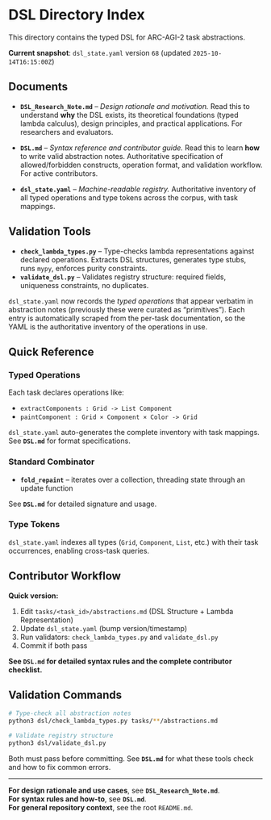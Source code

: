 # DSL Directory Index

This directory contains the typed DSL for ARC-AGI-2 task abstractions. 

**Current snapshot**: `dsl_state.yaml` version `68` (updated `2025-10-14T16:15:00Z`)

## Documents

- **`DSL_Research_Note.md`** – *Design rationale and motivation.* Read this to understand **why** the DSL exists, its theoretical foundations (typed lambda calculus), design principles, and practical applications. For researchers and evaluators.

- **`DSL.md`** – *Syntax reference and contributor guide.* Read this to learn **how** to write valid abstraction notes. Authoritative specification of allowed/forbidden constructs, operation format, and validation workflow. For active contributors.

- **`dsl_state.yaml`** – *Machine-readable registry.* Authoritative inventory of all typed operations and type tokens across the corpus, with task mappings.

## Validation Tools

- **`check_lambda_types.py`** – Type-checks lambda representations against declared operations. Extracts DSL structures, generates type stubs, runs `mypy`, enforces purity constraints.
- **`validate_dsl.py`** – Validates registry structure: required fields, uniqueness constraints, no duplicates.

`dsl_state.yaml` now records the *typed operations* that appear verbatim in abstraction notes (previously these were curated as “primitives”). Each entry is automatically scraped from the per-task documentation, so the YAML is the authoritative inventory of the operations in use.

## Quick Reference

### Typed Operations
Each task declares operations like:
- `extractComponents : Grid -> List Component`
- `paintComponent : Grid × Component × Color -> Grid`

`dsl_state.yaml` auto-generates the complete inventory with task mappings. See **`DSL.md`** for format specifications.

### Standard Combinator
- **`fold_repaint`** – iterates over a collection, threading state through an update function

See **`DSL.md`** for detailed signature and usage.

### Type Tokens
`dsl_state.yaml` indexes all types (`Grid`, `Component`, `List`, etc.) with their task occurrences, enabling cross-task queries.

## Contributor Workflow

**Quick version:**
1. Edit `tasks/<task_id>/abstractions.md` (DSL Structure + Lambda Representation)
2. Update `dsl_state.yaml` (bump version/timestamp)
3. Run validators: `check_lambda_types.py` and `validate_dsl.py`
4. Commit if both pass

**See `DSL.md` for detailed syntax rules and the complete contributor checklist.**

## Validation Commands

```bash
# Type-check all abstraction notes
python3 dsl/check_lambda_types.py tasks/**/abstractions.md

# Validate registry structure
python3 dsl/validate_dsl.py
```

Both must pass before committing. See **`DSL.md`** for what these tools check and how to fix common errors.

---

**For design rationale and use cases**, see **`DSL_Research_Note.md`**.  
**For syntax rules and how-to**, see **`DSL.md`**.  
**For general repository context**, see the root `README.md`.
